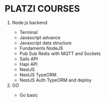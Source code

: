 <h1><strong>PLATZI COURSES</strong></h1>

<ol>
	<li>Node.js backend</li>
  <ul>
    <li>Terminal</li>
    <li>Javascript advance</li>
    <li>Javascript data structure</li>
    <li>Fundaments NodeJS</li>
    <li>Pub Sub Redis with MQTT and Sockets</li>
    <li>Sails API</li>
    <li>Hapi API</li>
    <li>NestJS</li>
    <li>NestJS TypeORM</li>
    <li>NestJS Auth TypeORM and deploy</li>
  </ul>
  <li>GO</li>
  <ul>
    <li>Go basic</li>
  </ul>
</ol>

